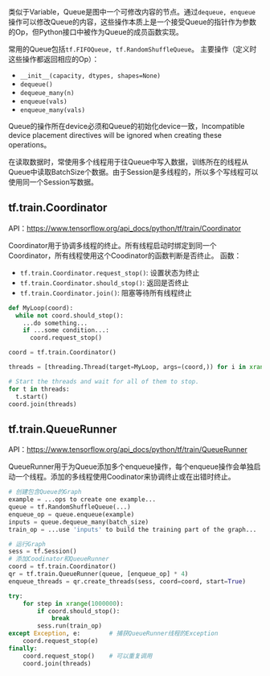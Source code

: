 类似于Variable，Queue是图中一个可修改内容的节点。通过`dequeue, enqueue`操作可以修改Queue的内容，这些操作本质上是一个接受Queue的指针作为参数的Op，但Python接口中被作为Queue的成员函数实现。

常用的Queue包括`tf.FIFOQueue, tf.RandomShuffleQueue`。
主要操作（定义时这些操作都返回相应的Op）：
* `__init__(capacity, dtypes, shapes=None)`
* `dequeue()`
* `dequeue_many(n)`
* `enqueue(vals)`
* `enqueue_many(vals)`

Queue的操作所在device必须和Queue的初始化device一致，Incompatible device placement directives will be ignored when creating these operations。

在读取数据时，常使用多个线程用于往Queue中写入数据，训练所在的线程从Queue中读取BatchSize个数据。由于Session是多线程的，所以多个写线程可以使用同一个Session写数据。

## tf.train.Coordinator
API：https://www.tensorflow.org/api_docs/python/tf/train/Coordinator

Coordinator用于协调多线程的终止。所有线程启动时绑定到同一个Coordinator，所有线程使用这个Coodinator的函数判断是否终止。
函数：
* `tf.train.Coordinator.request_stop()`: 设置状态为终止
* `tf.train.Coordinator.should_stop()`: 返回是否终止
* `tf.train.Coordinator.join()`: 阻塞等待所有线程终止

```python
def MyLoop(coord):
  while not coord.should_stop():
    ...do something...
    if ...some condition...:
      coord.request_stop()

coord = tf.train.Coordinator()

threads = [threading.Thread(target=MyLoop, args=(coord,)) for i in xrange(10)]

# Start the threads and wait for all of them to stop.
for t in threads:
  t.start()
coord.join(threads)
```

## tf.train.QueueRunner
API：https://www.tensorflow.org/api_docs/python/tf/train/QueueRunner

QueueRunner用于为Queue添加多个enqueue操作，每个enqueue操作会单独启动一个线程。添加的多线程使用Coodinator来协调终止或在出错时终止。
```python
# 创建包含Queue的Graph
example = ...ops to create one example...
queue = tf.RandomShuffleQueue(...)
enqueue_op = queue.enqueue(example)
inputs = queue.dequeue_many(batch_size)
train_op = ...use 'inputs' to build the training part of the graph...

# 运行Graph
sess = tf.Session()
# 添加Coodinator和QueueRunner
coord = tf.train.Coordinator()
qr = tf.train.QueueRunner(queue, [enqueue_op] * 4)
enqueue_threads = qr.create_threads(sess, coord=coord, start=True)

try:
    for step in xrange(1000000):
        if coord.should_stop():
            break
        sess.run(train_op)
except Exception, e:        # 捕获QueueRunner线程的Exception
    coord.request_stop(e)
finally:
    coord.request_stop()    # 可以重复调用
    coord.join(threads)
```






